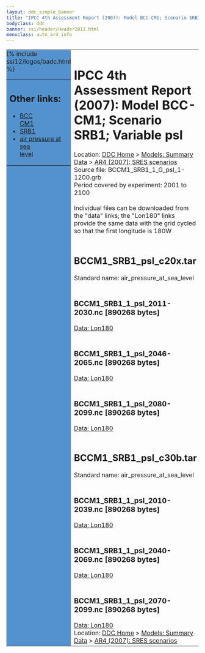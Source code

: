 ```yaml
---
layout: ddc_simple_banner
title: "IPCC 4th Assessment Report (2007): Model BCC-CM1; Scenario SRB1; Variable psl"
bodyclass: ddc
banner: ssi/header/Header2012.html
menuclass: auto_ar4_info
---
```



<table width="100%" border="0" cellspacing="0" cellpadding="0" style="border-collapse: collapse;">
<tr style="margin:0;padding:0;border:0;">
<td style="margin:0;padding:0;border:0;height:1pt;width:150pt;background:#5492CD;" valign="top" >

<div id="lh-col2" class="auto_ar4_info">
<table class="menumain" bgcolor="#5492CD" cellspacing="0" width="100%" border="0">
<tr><td>
<h2> Other links:</h2>
<ul>
<li><a href="/auto/ar4/model-BCC-CM1.html">BCC<br/>CM1</a></li>
<li><a href="/auto/ar4/scenario-SRB1.html">SRB1</a></li>
<li><a href="/auto/ar4/var-air_pressure_at_sea_level.html">air pressure at sea<br/> level</a></li>
</ul>
</td></tr>
{% include ssi12/logos/badc.html %}
</table>
</div>
</td>
<td><h1>IPCC 4th Assessment Report (2007): Model BCC-CM1; Scenario SRB1; Variable psl</h1>

<!-- Breadcrumb1 -->
<div id="breadcrumb1" align="left">
Location: <a href="/index.html">DDC Home</a> > <a href="/sim/gcm_clim/">Models: Summary Data</a>
> <a href="/sim/gcm_clim/SRES_AR4/index.html">AR4 (2007): SRES scenarios</a>
</div>
<!-- End of Breadcrumb1 -->Source file: BCCM1_SRB1_1_G_psl_1-1200.grb
<br/>
Period covered by experiment: 2001 to 2100<br/>
<br/>Individual files can be downloaded from the "data" links; the "Lon180" links provide the same data
         with the grid cycled so that the first longitude is 180W<br/>
<br/><h2>BCCM1_SRB1_psl_c20x.tar</h2>
Standard name: air_pressure_at_sea_level<br>
<br/><h3>BCCM1_SRB1_1_psl_2011-2030.nc [890268 bytes]</h3>
<a href="/cgi-bin/downl/ar4_nc/psl/BCCM1_SRB1_1_psl_2011-2030.nc">Data; </a><a href="/cgi-bin/downl/ar4_nc/psl/BCCM1_SRB1_1_psl_2011-2030.cyto180.nc"> Lon180</a><br/>
<br/><h3>BCCM1_SRB1_1_psl_2046-2065.nc [890268 bytes]</h3>
<a href="/cgi-bin/downl/ar4_nc/psl/BCCM1_SRB1_1_psl_2046-2065.nc">Data; </a><a href="/cgi-bin/downl/ar4_nc/psl/BCCM1_SRB1_1_psl_2046-2065.cyto180.nc"> Lon180</a><br/>
<br/><h3>BCCM1_SRB1_1_psl_2080-2099.nc [890268 bytes]</h3>
<a href="/cgi-bin/downl/ar4_nc/psl/BCCM1_SRB1_1_psl_2080-2099.nc">Data; </a><a href="/cgi-bin/downl/ar4_nc/psl/BCCM1_SRB1_1_psl_2080-2099.cyto180.nc"> Lon180</a><br/>
<br/><h2>BCCM1_SRB1_psl_c30b.tar</h2>
Standard name: air_pressure_at_sea_level<br>
<br/><h3>BCCM1_SRB1_1_psl_2010-2039.nc [890268 bytes]</h3>
<a href="/cgi-bin/downl/ar4_nc/psl/BCCM1_SRB1_1_psl_2010-2039.nc">Data; </a><a href="/cgi-bin/downl/ar4_nc/psl/BCCM1_SRB1_1_psl_2010-2039.cyto180.nc"> Lon180</a><br/>
<br/><h3>BCCM1_SRB1_1_psl_2040-2069.nc [890268 bytes]</h3>
<a href="/cgi-bin/downl/ar4_nc/psl/BCCM1_SRB1_1_psl_2040-2069.nc">Data; </a><a href="/cgi-bin/downl/ar4_nc/psl/BCCM1_SRB1_1_psl_2040-2069.cyto180.nc"> Lon180</a><br/>
<br/><h3>BCCM1_SRB1_1_psl_2070-2099.nc [890268 bytes]</h3>
<a href="/cgi-bin/downl/ar4_nc/psl/BCCM1_SRB1_1_psl_2070-2099.nc">Data; </a><a href="/cgi-bin/downl/ar4_nc/psl/BCCM1_SRB1_1_psl_2070-2099.cyto180.nc"> Lon180</a><br/>
<!-- Breadcrumb2 -->
<div id="breadcrumb2" align="left">
Location: <a href="/index.html">DDC Home</a> > <a href="/sim/gcm_clim/">Models: Summary Data</a>
> <a href="/sim/gcm_clim/SRES_AR4/index.html">AR4 (2007): SRES scenarios</a>
</div>
<!-- End of Breadcrumb2 --></td></tr></table>
